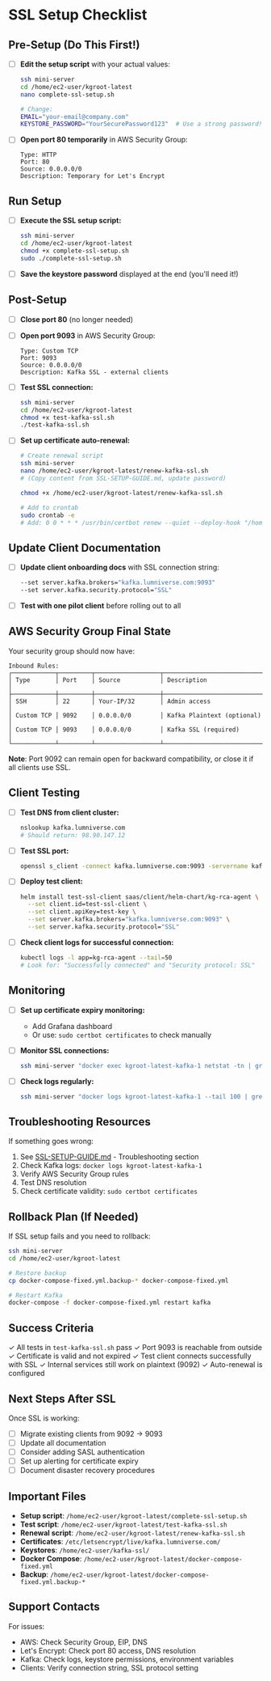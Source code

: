 # SSL Setup Checklist

## Pre-Setup (Do This First!)

- [ ] **Edit the setup script** with your actual values:
  ```bash
  ssh mini-server
  cd /home/ec2-user/kgroot-latest
  nano complete-ssl-setup.sh

  # Change:
  EMAIL="your-email@company.com"
  KEYSTORE_PASSWORD="YourSecurePassword123"  # Use a strong password!
  ```

- [ ] **Open port 80 temporarily** in AWS Security Group:
  ```
  Type: HTTP
  Port: 80
  Source: 0.0.0.0/0
  Description: Temporary for Let's Encrypt
  ```

## Run Setup

- [ ] **Execute the SSL setup script:**
  ```bash
  ssh mini-server
  cd /home/ec2-user/kgroot-latest
  chmod +x complete-ssl-setup.sh
  sudo ./complete-ssl-setup.sh
  ```

- [ ] **Save the keystore password** displayed at the end (you'll need it!)

## Post-Setup

- [ ] **Close port 80** (no longer needed)

- [ ] **Open port 9093** in AWS Security Group:
  ```
  Type: Custom TCP
  Port: 9093
  Source: 0.0.0.0/0
  Description: Kafka SSL - external clients
  ```

- [ ] **Test SSL connection:**
  ```bash
  ssh mini-server
  cd /home/ec2-user/kgroot-latest
  chmod +x test-kafka-ssl.sh
  ./test-kafka-ssl.sh
  ```

- [ ] **Set up certificate auto-renewal:**
  ```bash
  # Create renewal script
  ssh mini-server
  nano /home/ec2-user/kgroot-latest/renew-kafka-ssl.sh
  # (Copy content from SSL-SETUP-GUIDE.md, update password)

  chmod +x /home/ec2-user/kgroot-latest/renew-kafka-ssl.sh

  # Add to crontab
  sudo crontab -e
  # Add: 0 0 * * * /usr/bin/certbot renew --quiet --deploy-hook "/home/ec2-user/kgroot-latest/renew-kafka-ssl.sh"
  ```

## Update Client Documentation

- [ ] **Update client onboarding docs** with SSL connection string:
  ```bash
  --set server.kafka.brokers="kafka.lumniverse.com:9093"
  --set server.kafka.security.protocol="SSL"
  ```

- [ ] **Test with one pilot client** before rolling out to all

## AWS Security Group Final State

Your security group should now have:

```
Inbound Rules:
┌────────────┬─────────┬──────────────────┬─────────────────────────────┐
│ Type       │ Port    │ Source           │ Description                 │
├────────────┼─────────┼──────────────────┼─────────────────────────────┤
│ SSH        │ 22      │ Your-IP/32       │ Admin access                │
│ Custom TCP │ 9092    │ 0.0.0.0/0        │ Kafka Plaintext (optional)  │
│ Custom TCP │ 9093    │ 0.0.0.0/0        │ Kafka SSL (required)        │
└────────────┴─────────┴──────────────────┴─────────────────────────────┘
```

**Note**: Port 9092 can remain open for backward compatibility, or close it if all clients use SSL.

## Client Testing

- [ ] **Test DNS from client cluster:**
  ```bash
  nslookup kafka.lumniverse.com
  # Should return: 98.90.147.12
  ```

- [ ] **Test SSL port:**
  ```bash
  openssl s_client -connect kafka.lumniverse.com:9093 -servername kafka.lumniverse.com
  ```

- [ ] **Deploy test client:**
  ```bash
  helm install test-ssl-client saas/client/helm-chart/kg-rca-agent \
    --set client.id=test-ssl-client \
    --set client.apiKey=test-key \
    --set server.kafka.brokers="kafka.lumniverse.com:9093" \
    --set server.kafka.security.protocol="SSL"
  ```

- [ ] **Check client logs for successful connection:**
  ```bash
  kubectl logs -l app=kg-rca-agent --tail=50
  # Look for: "Successfully connected" and "Security protocol: SSL"
  ```

## Monitoring

- [ ] **Set up certificate expiry monitoring:**
  - Add Grafana dashboard
  - Or use: `sudo certbot certificates` to check manually

- [ ] **Monitor SSL connections:**
  ```bash
  ssh mini-server "docker exec kgroot-latest-kafka-1 netstat -tn | grep :9093"
  ```

- [ ] **Check logs regularly:**
  ```bash
  ssh mini-server "docker logs kgroot-latest-kafka-1 --tail 100 | grep SSL"
  ```

## Troubleshooting Resources

If something goes wrong:
1. See [SSL-SETUP-GUIDE.md](SSL-SETUP-GUIDE.md) - Troubleshooting section
2. Check Kafka logs: `docker logs kgroot-latest-kafka-1`
3. Verify AWS Security Group rules
4. Test DNS resolution
5. Check certificate validity: `sudo certbot certificates`

## Rollback Plan (If Needed)

If SSL setup fails and you need to rollback:

```bash
ssh mini-server
cd /home/ec2-user/kgroot-latest

# Restore backup
cp docker-compose-fixed.yml.backup-* docker-compose-fixed.yml

# Restart Kafka
docker-compose -f docker-compose-fixed.yml restart kafka
```

## Success Criteria

✓ All tests in `test-kafka-ssl.sh` pass
✓ Port 9093 is reachable from outside
✓ Certificate is valid and not expired
✓ Test client connects successfully with SSL
✓ Internal services still work on plaintext (9092)
✓ Auto-renewal is configured

## Next Steps After SSL

Once SSL is working:
- [ ] Migrate existing clients from 9092 → 9093
- [ ] Update all documentation
- [ ] Consider adding SASL authentication
- [ ] Set up alerting for certificate expiry
- [ ] Document disaster recovery procedures

## Important Files

- **Setup script**: `/home/ec2-user/kgroot-latest/complete-ssl-setup.sh`
- **Test script**: `/home/ec2-user/kgroot-latest/test-kafka-ssl.sh`
- **Renewal script**: `/home/ec2-user/kgroot-latest/renew-kafka-ssl.sh`
- **Certificates**: `/etc/letsencrypt/live/kafka.lumniverse.com/`
- **Keystores**: `/home/ec2-user/kafka-ssl/`
- **Docker Compose**: `/home/ec2-user/kgroot-latest/docker-compose-fixed.yml`
- **Backup**: `/home/ec2-user/kgroot-latest/docker-compose-fixed.yml.backup-*`

## Support Contacts

For issues:
- AWS: Check Security Group, EIP, DNS
- Let's Encrypt: Check port 80 access, DNS resolution
- Kafka: Check logs, keystore permissions, environment variables
- Clients: Verify connection string, SSL protocol setting

